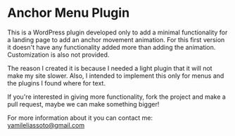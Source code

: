 # Anchor Menu Plugin

This is a WordPress plugin developed only to add a minimal functionality for a landing page to add an anchor movement animation.
For this first version it doesn't have any functionality added more than adding the animation. Customization is also not provided.

The reason I created it is because I needed a light plugin that it will not make my site slower. Also, I intended to implement this
only for menus and the plugins I found where for text.

If you're interested in giving more functionality, fork the project and make a pull request, maybe we can make something bigger!

For more information about it you can contact me: [yamileliassoto@gmail.com](yamileliassoto@gmail.com)